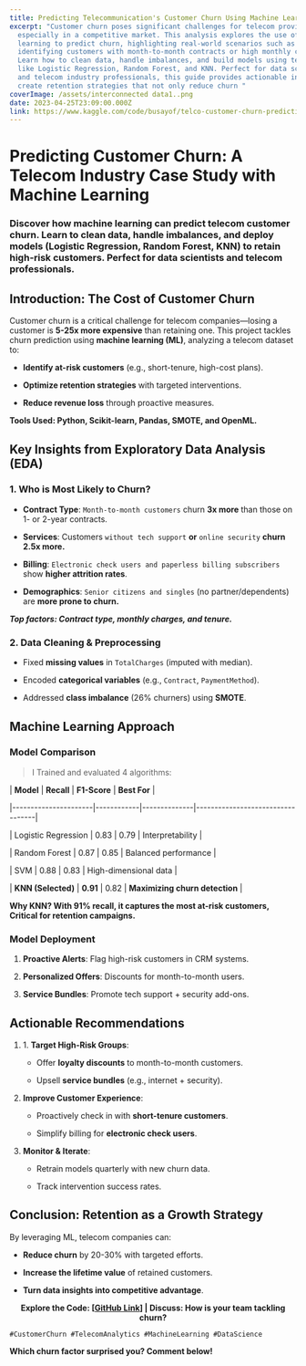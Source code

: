 ```yaml
---
title: Predicting Telecommunication's Customer Churn Using Machine Learning
excerpt: "Customer churn poses significant challenges for telecom providers,
  especially in a competitive market. This analysis explores the use of machine
  learning to predict churn, highlighting real-world scenarios such as
  identifying customers with month-to-month contracts or high monthly charges.
  Learn how to clean data, handle imbalances, and build models using techniques
  like Logistic Regression, Random Forest, and KNN. Perfect for data scientists
  and telecom industry professionals, this guide provides actionable insights to
  create retention strategies that not only reduce churn "
coverImage: /assets/interconnected data1..png
date: 2023-04-25T23:09:00.000Z
link: https://www.kaggle.com/code/busayof/telco-customer-churn-prediction
---
```

# **Predicting Customer Churn: A Telecom Industry Case Study with Machine Learning**

### Discover how machine learning can predict telecom customer churn. Learn to clean data, handle imbalances, and deploy models (Logistic Regression, Random Forest, KNN) to retain high-risk customers. Perfect for data scientists and telecom professionals.

## **Introduction: The Cost of Customer Churn**

Customer churn is a critical challenge for telecom companies—losing a customer is **5-25x more expensive** than retaining one. This project tackles churn prediction using **machine learning (ML)**, analyzing a telecom dataset to:

*   **Identify at-risk customers** (e.g., short-tenure, high-cost plans).
    
*   **Optimize retention strategies** with targeted interventions.
    
*   **Reduce revenue loss** through proactive measures.
    

**Tools Used: Python, Scikit-learn, Pandas, SMOTE, and OpenML.**

## **Key Insights from Exploratory Data Analysis (EDA)**

### **1\. Who is Most Likely to Churn?**

*   **Contract Type**: `Month-to-month customers` churn **3x more** than those on 1- or 2-year contracts.
    
*   **Services**: Customers `without tech support` **or** `online security` **churn 2.5x more.**
    
*   **Billing**: `Electronic check users and paperless billing subscribers` show **higher attrition rates**.
    
*   **Demographics**: `Senior citizens and singles` (no partner/dependents) are **more prone to churn.**
    

**_Top factors: Contract type, monthly charges, and tenure._**

### **2\. Data Cleaning & Preprocessing**

*   Fixed **missing values** in `TotalCharges` (imputed with median).
    
*   Encoded **categorical variables** (e.g., `Contract`, `PaymentMethod`).
    
*   Addressed **class imbalance** (26% churners) using **SMOTE**.
    

## **Machine Learning Approach**

### **Model Comparison**

> I Trained and evaluated 4 algorithms:

| **Model** | **Recall** | **F1-Score** | **Best For** |

|----------------------|------------|--------------|----------------------------------|

| Logistic Regression | 0.83 | 0.79 | Interpretability |

| Random Forest | 0.87 | 0.85 | Balanced performance |

| SVM | 0.88 | 0.83 | High-dimensional data |

| **KNN (Selected)** | **0.91** | 0.82 | **Maximizing churn detection** |

**Why KNN? With 91% recall, it captures the most at-risk customers, Critical for retention campaigns.**

### **Model Deployment**

1.  **Proactive Alerts**: Flag high-risk customers in CRM systems.
    
2.  **Personalized Offers**: Discounts for month-to-month users.
    
3.  **Service Bundles**: Promote tech support + security add-ons.
    

## **Actionable Recommendations**

1.  1\. **Target High-Risk Groups**:
    
    *   Offer **loyalty discounts** to month-to-month customers.
        
    *   Upsell **service bundles** (e.g., internet + security).
        
2.  **Improve Customer Experience**:
    
    *   Proactively check in with **short-tenure customers**.
        
    *   Simplify billing for **electronic check users**.
        
3.  **Monitor & Iterate**:
    
    *   Retrain models quarterly with new churn data.
        
    *   Track intervention success rates.
        

## **Conclusion: Retention as a Growth Strategy**

By leveraging ML, telecom companies can:

*   **Reduce churn** by 20-30% with targeted efforts.
    
*   **Increase the lifetime value** of retained customers.
    
*   **Turn data insights into competitive advantage**.
    

<p style="text-align: center"><strong>Explore the Code: [</strong><a href="https://github.com/AnnieFiB/my_projects/blob/main/DataAnalysis/notebooks/Telco_customer_churn_prediction.ipynb"><strong>GitHub Link</strong></a><strong>] | Discuss: How is your team tackling churn?</strong></p>

`#CustomerChurn #TelecomAnalytics #MachineLearning #DataScience`

**Which churn factor surprised you? Comment below!**